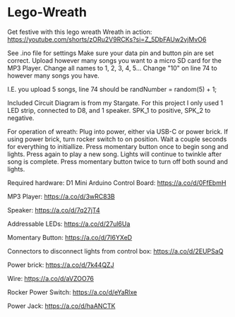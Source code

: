 # Lego-Wreath
Get festive with this lego wreath
Wreath in action: https://youtube.com/shorts/zORu2V9RCKs?si=Z_5DbFAUw2vjMvO6

See .ino file for settings
Make sure your data pin and button pin are set correct.
Upload however many songs you want to a micro SD card for the MP3 Player. Change all names to 1, 2, 3, 4, 5... Change "10" on line 74 to however many songs you have.

I.E. you upload 5 songs, line 74 should be
randNumber = random(5) + 1;

Included Circuit Diagram is from my Stargate. For this project I only used 1 LED strip, connected to D8, and 1 speaker. SPK_1 to positive, SPK_2 to negative.

For operation of wreath:
Plug into power, either via USB-C or power brick.
If using power brick, turn rocker switch to on position.
Wait a couple seconds for everything to initiallize.
Press momentary button once to begin song and lights.
Press again to play a new song.
Lights will continue to twinkle after song is complete.
Press momentary button twice to turn off both sound and lights.


Required hardware:
D1 Mini Arduino Control Board:
https://a.co/d/0FfEbmH

MP3 Player:
https://a.co/d/3wRC83B

Speaker:
https://a.co/d/7q27jT4

Addressable LEDs:
https://a.co/d/27ul6Ua

Momentary Button:
https://a.co/d/7I6YXeD

Connectors to disconnect lights from control box:
https://a.co/d/2EUPSaQ

Power brick:
https://a.co/d/7k44QZJ

Wire:
https://a.co/d/aVZOO76

Rocker Power Switch:
https://a.co/d/eYaRlxe

Power Jack:
https://a.co/d/haANCTK
